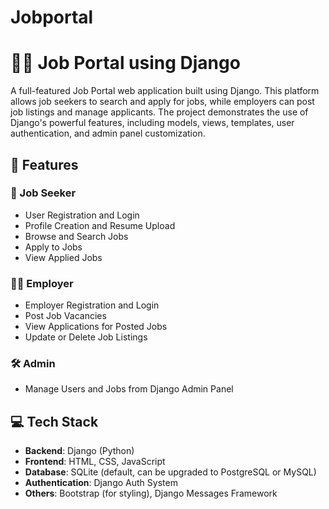 # Jobportal
# 🧑‍💼 Job Portal using Django

A full-featured Job Portal web application built using Django. This platform allows job seekers to search and apply for jobs, while employers can post job listings and manage applicants. The project demonstrates the use of Django's powerful features, including models, views, templates, user authentication, and admin panel customization.

## 📌 Features

### 👤 Job Seeker
- User Registration and Login
- Profile Creation and Resume Upload
- Browse and Search Jobs
- Apply to Jobs
- View Applied Jobs

### 🧑‍💼 Employer
- Employer Registration and Login
- Post Job Vacancies
- View Applications for Posted Jobs
- Update or Delete Job Listings

### 🛠 Admin
- Manage Users and Jobs from Django Admin Panel

## 💻 Tech Stack

- **Backend**: Django (Python)
- **Frontend**: HTML, CSS, JavaScript
- **Database**: SQLite (default, can be upgraded to PostgreSQL or MySQL)
- **Authentication**: Django Auth System
- **Others**: Bootstrap (for styling), Django Messages Framework

